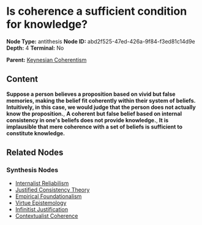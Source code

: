 # Is coherence a sufficient condition for knowledge?

**Node Type:** antithesis
**Node ID:** abd2f525-47ed-426a-9f84-f3ed81c14d9e
**Depth:** 4
**Terminal:** No

**Parent:** [Keynesian Coherentism](keynesian-coherentism-synthesis-f4f7953e-e920-40ba-8bb6-85c6f268191b.md)

## Content

**Suppose a person believes a proposition based on vivid but false memories, making the belief fit coherently within their system of beliefs. Intuitively, in this case, we would judge that the person does not actually know the proposition.**, **A coherent but false belief based on internal consistency in one's beliefs does not provide knowledge.**, **It is implausible that mere coherence with a set of beliefs is sufficient to constitute knowledge.**

## Related Nodes

### Synthesis Nodes

- [Internalist Reliabilism](internalist-reliabilism-synthesis-98af4ffb-75ab-477a-a0d8-33a9f6443901.md)
- [Justified Consistency Theory](justified-consistency-theory-synthesis-bf926532-8cbc-4876-9e11-302627539d0b.md)
- [Empirical Foundationalism](empirical-foundationalism-synthesis-3922c39f-a723-470d-b143-a7728954f256.md)
- [Virtue Epistemology](virtue-epistemology-synthesis-81a03563-decb-4796-8b26-91968c7ced0f.md)
- [Infinitist Justification](infinitist-justification-synthesis-0f59a4fc-769f-4a0b-a132-40ee8ade3fc3.md)
- [Contextualist Coherence](contextualist-coherence-synthesis-f03f047a-5e8b-4296-a124-31393a67bee3.md)
